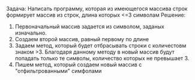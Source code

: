 Задача: Написать программу, которая из имеющегося массива строк формирует массив из строк, длина которых <=3 символам
Решение:
1) Первоначальный массив задается из символом, заданых изначально. 
2) Создаем второй массив, равный первому по длине 
3) Задаем метод, который будет отбрасывать строки с количестовм знаком >3. Благодаря данному методу в новый массив будут попадать только те символы, количество которых не превышает 3. 
4) Пишем метод, который создаем новый массив с "отфильтрованными" симфолами
